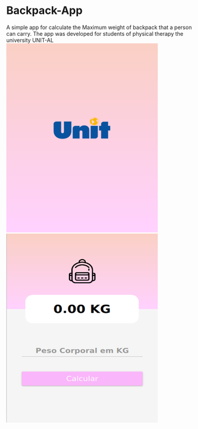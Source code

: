 # Backpack-App
A simple app for calculate the Maximum weight of backpack that a person can carry. The app was developed for students of physical therapy the university UNIT-AL
<img src="images/Screen1.png" width="400" height ="500" lign="right"> 
<img src="images/Screen2.png" width="400" height ="500" lign="left"> 
